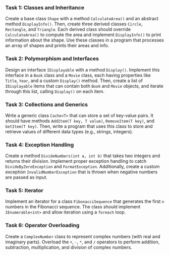 ### Task 1: Classes and Inheritance

Create a base class `Shape` with a method `CalculateArea()` and an abstract method `DisplayInfo()`. Then, create three derived classes `Circle`, `Rectangle`, and `Triangle`. Each derived class should override `CalculateArea()` to compute the area and implement `DisplayInfo()` to print information about the shape. Use these classes in a program that processes an array of shapes and prints their areas and info.

### Task 2: Polymorphism and Interfaces

Design an interface `IDisplayable` with a method `Display()`. Implement this interface in a `Book` class and a `Movie` class, each having properties like `Title`, `Year`, and a custom `Display()` method. Then, create a list of `IDisplayable` items that can contain both `Book` and `Movie` objects, and iterate through this list, calling `Display()` on each item.

### Task 3: Collections and Generics

Write a generic class `Cache<T>` that can store a set of key-value pairs. It should have methods `AddItem(T key, T value)`, `RemoveItem(T key)`, and `GetItem(T key)`. Then, write a program that uses this class to store and retrieve values of different data types (e.g., strings, integers).

### Task 4: Exception Handling

Create a method `DivideNumbers(int a, int b)` that takes two integers and returns their division. Implement proper exception handling to catch `DivideByZeroException` and `FormatException`. Additionally, create a custom exception `InvalidNumberException` that is thrown when negative numbers are passed as input.

### Task 5: Iterator

Implement an iterator for a class `FibonacciSequence` that generates the first `n` numbers in the Fibonacci sequence. The class should implement `IEnumerable<int>` and allow iteration using a `foreach` loop.

### Task 6: Operator Overloading

Create a `ComplexNumber` class to represent complex numbers (with real and imaginary parts). Overload the `+`, `-`, `*`, and `/` operators to perform addition, subtraction, multiplication, and division of complex numbers.